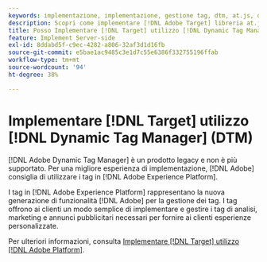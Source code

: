 ```yaml
---
keywords: implementazione, implementazione, gestione tag, dtm, at.js, dynamic tag management, 8 $
description: Scopri come implementare [!DNL Adobe Target] libreria at.js utilizzando la versione precedente di [!DNL Dynamic Tag Management] (DTM) Tag in [!DNL Adobe Experience Platform] sono il metodo preferito per implementare [!DNL Target].
title: Posso Implementare [!DNL Target] utilizzo [!DNL Dynamic Tag Manager] (DTM)
feature: Implement Server-side
exl-id: 8ddabd5f-c9ec-4282-a806-32af3d1d16fb
source-git-commit: e5bae1ac9485c3e1d7c55e6386f332755196ffab
workflow-type: tm+mt
source-wordcount: '94'
ht-degree: 38%

---
```


# Implementare [!DNL Target] utilizzo [!DNL Dynamic Tag Manager] (DTM)

[!DNL Adobe Dynamic Tag Manager] è un prodotto legacy e non è più supportato. Per una migliore esperienza di implementazione, [!DNL Adobe] consiglia di utilizzare i tag in [!DNL Adobe Experience Platform].

I tag in [!DNL Adobe Experience Platform] rappresentano la nuova generazione di funzionalità [!DNL Adobe] per la gestione dei tag. I tag offrono ai clienti un modo semplice di implementare e gestire i tag di analisi, marketing e annunci pubblicitari necessari per fornire ai clienti esperienze personalizzate.

Per ulteriori informazioni, consulta [Implementare [!DNL Target] utilizzo [!DNL Adobe Platform]](/help/dev/implement/client-side/atjs/how-to-deployatjs/implement-target-using-adobe-launch.md).
